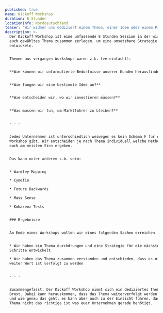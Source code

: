 ```yaml
---
published: true
name: Kickoff Workshop
duration: 8 Stunden
locationInfo: Norddeutschland
teaser: 'Wir widmen uns dediziert einem Thema, einer Idee oder einem Problem'
description: >-
  Der Kickoff Workshop ist eine umfassende 8 Stunden Session in der wir ein von
  euch gewähltes Thema zusammen zerlegen, um eine umsetzbare Strategie zu
  entwickeln.  


  Themen aus vergangen Workshops waren z.b. (vereinfacht):


  **Wie können wir unformulierte Bedürfnisse unserer Kunden herausfinden?**


  **Wie fangen wir eine bestimmte Idee an?**


  **Wie entscheiden wir, wo wir investieren müssen?**


  **Was müssen wir tun, um Marktführer zu bleiben?**


  - - -


  Jedes Unternehmen ist unterschiedlich weswegen es kein Schema F für den
  Workshop gibt. Wir entscheiden je nach Thema individuell welche Methoden für
  euch am meisten Sinn ergeben. 


  Das kann unter anderem z.b. sein:


  * Wardley Mapping

  * Cynefin

  * Future Backwards

  * Mass Sense

  * Kohärenz Tests


  ### Ergebnisse


  Am Ende eines Workshops wollen wir eines folgenden Sachen erreichen


  * Wir haben ein Thema durchdrungen und eine Strategie für die nächsten
  Schritte entwickelt

  * Wir haben das Thema zusammen verstanden und entschieden, dass es nicht
  weiter Wert ist verfolgt zu werden


  - - -


  Zusammengefasst: Der Kickoff Workshop nimmt sich ein dediziertes Thema zur
  Brust. Dabei kann herauskommen, dass das Thema weiterverfolgt werden sollte
  und wie genau das geht, es kann aber auch zu der Einsicht führen, dass das
  Thema nicht das richtige ist was euer Unternehmen gerade benötigt.
---
```


